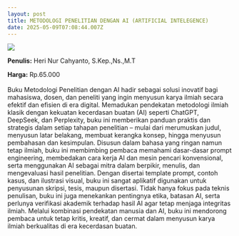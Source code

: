 ```yaml
---
layout: post
title: METODOLOGI PENELITIAN DENGAN AI (ARTIFICIAL INTELEGENCE)
date: 2025-05-09T07:08:44.007Z
---
```

![](/images/uploads/screenshot-2025-05-09-140817.jpg)

**P﻿enulis:** Heri Nur Cahyanto, S.Kep.,Ns.,M.T

**Harga:** Rp.65.000\
\
Buku Metodologi Penelitian dengan AI hadir sebagai solusi inovatif bagi mahasiswa, dosen, dan peneliti yang ingin menyusun karya ilmiah secara efektif dan efisien di era digital. Memadukan pendekatan metodologi ilmiah klasik dengan kekuatan kecerdasan buatan (AI) seperti ChatGPT, DeepSeek, dan Perplexity, buku ini memberikan panduan praktis dan strategis dalam setiap tahapan penelitian – mulai dari merumuskan judul, menyusun latar belakang, membuat kerangka konsep, hingga menyusun pembahasan dan kesimpulan.
	Disusun dalam bahasa yang ringan namun tetap ilmiah, buku ini membimbing pembaca memahami dasar-dasar prompt engineering, membedakan cara kerja AI dan mesin pencari konvensional, serta menggunakan AI sebagai mitra dalam berpikir, menulis, dan mengevaluasi hasil penelitian. Dengan disertai template prompt, contoh kasus, dan ilustrasi visual, buku ini sangat aplikatif digunakan untuk penyusunan skripsi, tesis, maupun disertasi.
	Tidak hanya fokus pada teknis penulisan, buku ini juga menekankan pentingnya etika, batasan AI, serta perlunya verifikasi akademik terhadap hasil AI agar tetap menjaga integritas ilmiah. Melalui kombinasi pendekatan manusia dan AI, buku ini mendorong pembaca untuk tetap kritis, kreatif, dan cermat dalam menyusun karya ilmiah berkualitas di era kecerdasan buatan.